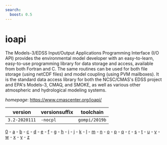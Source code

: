 ```yaml
---
search:
  boost: 0.5
---
```

# ioapi

The Models-3/EDSS Input/Output Applications Programming Interface (I/O API) provides the  environmental model developer with an easy-to-learn, easy-to-use programming library for data storage and  access, available from both Fortran and C. The same routines can be used for both file storage (using netCDF  files) and model coupling (using PVM mailboxes). It is the standard data access library for both the  NCSC/CMAS's EDSS project and EPA's Models-3, CMAQ, and SMOKE, as well as various other atmospheric and  hydrological modeling systems.

*homepage*: <https://www.cmascenter.org/ioapi/>

version | versionsuffix | toolchain
--------|---------------|----------
``3.2-2020111`` | ``-nocpl`` | ``gompi/2019b``

[0](../0/index.md) - [a](../a/index.md) - [b](../b/index.md) - [c](../c/index.md) - [d](../d/index.md) - [e](../e/index.md) - [f](../f/index.md) - [g](../g/index.md) - [h](../h/index.md) - [i](../i/index.md) - [j](../j/index.md) - [k](../k/index.md) - [l](../l/index.md) - [m](../m/index.md) - [n](../n/index.md) - [o](../o/index.md) - [p](../p/index.md) - [q](../q/index.md) - [r](../r/index.md) - [s](../s/index.md) - [t](../t/index.md) - [u](../u/index.md) - [v](../v/index.md) - [w](../w/index.md) - [x](../x/index.md) - [y](../y/index.md) - [z](../z/index.md)

